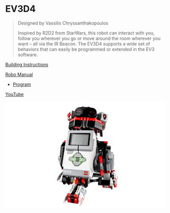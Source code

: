 # EV3D4

> Designed by Vassilis Chryssanthakopoulos
>
> Inspired by R2D2 from StarWars, this robot can interact with you, follow you wherever you go or move around the room wherever you want – all via the IR Beacon. The EV3D4 supports a wide set of behaviors that can easily be programmed or extended in the EV3 software.

[Building Instructions](https://www.lego.com/cdn/cs/set/assets/blt9d825847cfab5c16/EV3D4.pdf)

[Robo Manual](https://robomanuals.com/product/ev3d4)
- [Program](https://drive.google.com/file/d/1-nND6uCkFq-8FF3BPM7zuCv_91zzgC6t/view)

[YouTube](https://www.youtube.com/watch?v=rtmRZpR0lNA)

![](EV3-D4.jpg)
